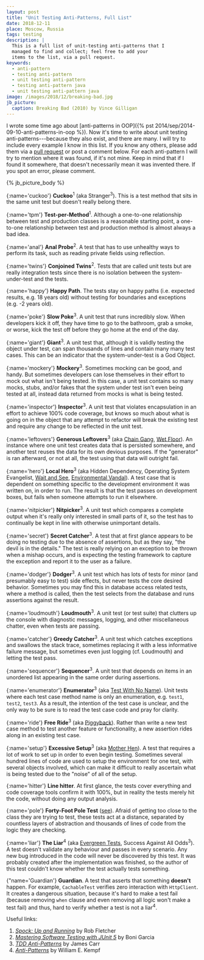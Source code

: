 ```yaml
---
layout: post
title: "Unit Testing Anti-Patterns, Full List"
date: 2018-12-11
place: Moscow, Russia
tags: testing
description: |
  This is a full list of unit-testing anti-patterns that I
  managed to find and collect; feel free to add your
  items to the list, via a pull request.
keywords:
  - anti-pattern
  - testing anti-pattern
  - unit testing anti-pattern
  - testing anti-pattern java
  - unit testing anti-pattern java
image: /images/2018/12/breaking-bad.jpg
jb_picture:
  caption: Breaking Bad (2010) by Vince Gilligan
---
```


I wrote some time ago about [anti-patterns in OOP]({% pst 2014/sep/2014-09-10-anti-patterns-in-oop %}).
Now it's time to write about unit testing anti-patterns---because they also exist, and there are many.
I will try to include every example I know in this list. If you know any
others, please add them via a [pull request](https://github.com/yegor256/blog) or
post a comment below. For each anti-pattern I will try to mention where it
was found, if it's not mine. Keep in mind that if I found it somewhere, that doesn't necessarily mean it
was invented there. If you spot an error, please comment.

<!--more-->

{% jb_picture_body %}

{:name='cuckoo'}
**Cuckoo**<sup>1</sup> (aka Stranger<sup>3</sup>).
This is a test method that sits in the same unit test but doesn't really belong there.

{:name='tpm'}
**Test-per-Method**<sup>1</sup>.
Although a one-to-one relationship between test and production classes is
a reasonable starting point, a one-to-one relationship between test
and production method is almost always a bad idea.

{:name='anal'}
**Anal Probe**<sup>2</sup>.
A test that has to use unhealthy ways to perform its task, such as
reading private fields using reflection.

{:name='twins'}
**Conjoined Twins**<sup>2</sup>.
Tests that are called unit tests but are really integration tests
since there is no isolation between the system-under-test and the
tests.

{:name='happy'}
**Happy Path**.
The tests stay on happy paths (i.e. expected results, e.g. 18 years old) 
without testing for boundaries and exceptions (e.g. -2 years old). 

{:name='poke'}
**Slow Poke**<sup>3</sup>.
A unit test that runs incredibly slow. When developers kick it off, they
have time to go to the bathroom, grab a smoke, or worse, kick the test off before
they go home at the end of the day.

{:name='giant'}
**Giant**<sup>3</sup>.
A unit test that, although it is validly testing the object under test,
can span thousands of lines and contain many many test cases. This
can be an indicator that the system-under-test is a God Object.

{:name='mockery'}
**Mockery**<sup>3</sup>.
Sometimes mocking can be good, and handy. But sometimes developers can
lose themselves in their effort to mock out what isn't being tested.
In this case, a unit test contains so many mocks, stubs, and/or fakes that
the system under test isn't even being tested at all, instead
data returned from mocks is what is being tested.

{:name='inspector'}
**Inspector**<sup>3</sup>.
A unit test that violates encapsulation in an effort to achieve 100%
code coverage, but knows so much about what is going on in the object
that any attempt to refactor will break the existing test and require
any change to be reflected in the unit test.

{:name='leftovers'}
**Generous Leftovers**<sup>3</sup> (aka [Chain Gang](https://stackoverflow.com/a/333814/187141),
[Wet Floor](https://stackoverflow.com/a/2150985/187141)).
An instance where one unit test creates data that is persisted somewhere,
and another test reuses the data for its own devious purposes. If the
"generator" is ran afterward, or not at all, the test using that
data will outright fail.

{:name='hero'}
**Local Hero**<sup>3</sup> (aka Hidden Dependency, Operating System Evangelist,
[Wait and See](https://stackoverflow.com/a/339339/187141), [Environmental Vandal](https://stackoverflow.com/a/339297/187141)).
A test case that is dependent on something specific to the development environment
it was written on, in order to run. The result is that the test passes
on development boxes, but fails when someone attempts to run it elsewhere.

{:name='nitpicker'}
**Nitpicker**<sup>3</sup>.
A unit test which compares a complete output when it's really only interested
in small parts of it, so the test has to continually be kept
in line with otherwise unimportant details.

{:name='secret'}
**Secret Catcher**<sup>3</sup>.
A test that at first glance appears to be doing no testing due
to the absence of assertions, but as they say, "the devil is in the details."
The test is really relying on an exception to be thrown when a mishap
occurs, and is expecting the testing framework to capture the exception
and report it to the user as a failure.

{:name='dodger'}
**Dodger**<sup>3</sup>.
A unit test which has lots of tests for minor (and presumably easy to test)
side effects, but never tests the core desired behavior. Sometimes you
may find this in database access related tests, where a method is
called, then the test selects from the database and runs assertions against the result.

{:name='loudmouth'}
**Loudmouth**<sup>3</sup>.
A unit test (or test suite) that clutters up the console with diagnostic
messages, logging, and other miscellaneous chatter, even when
tests are passing.

{:name='catcher'}
**Greedy Catcher**<sup>3</sup>.
A unit test which catches exceptions and swallows the stack trace, sometimes
replacing it with a less informative failure message, but sometimes even just
logging (cf. Loudmouth) and letting the test pass.

{:name='sequencer'}
**Sequencer**<sup>3</sup>.
A unit test that depends on items in an unordered list appearing
in the same order during assertions.

{:name='enumerator'}
**Enumerator**<sup>3</sup> (aka [Test With No Name](https://stackoverflow.com/a/336766/187141)).
Unit tests where each test case method name is only an enumeration,
e.g. `test1`, `test2`, `test3`. As a result, the intention of the
test case is unclear, and the only way to be sure is to read
the test case code and pray for clarity.

{:name='ride'}
**Free Ride**<sup>3</sup> (aka [Piggyback](https://stackoverflow.com/a/333883/187141)).
Rather than write a new test case method to test another feature
or functionality, a new assertion rides along in an existing test case.

{:name='setup'}
**Excessive Setup**<sup>3</sup> (aka [Mother Hen](https://stackoverflow.com/a/333909/187141)).
A test that requires a lot of work to set up in order to even begin testing.
Sometimes several hundred lines of code are used to setup the environment for one test,
with several objects involved, which can make it difficult to really ascertain
what is being tested due to the "noise" of all of the setup.

{:name='hitter'}
**Line hitter**.
At first glance, the tests cover everything and code coverage tools
confirm it with 100%, but in reality the tests merely hit the code,
without doing any output analysis.

{:name='pole'}
**Forty-Foot Pole Test** ([see](https://stackoverflow.com/a/339247/187141)).
Afraid of getting too close to the class they are trying to test, these tests
act at a distance, separated by countless layers of abstraction
and thousands of lines of code from the logic they are checking.

{:name='liar'}
**The Liar**<sup>4</sup> (aka [Evergreen Tests](https://youtu.be/1Z_h55jMe-M?t=1059), Success Against All Odds<sup>3</sup>).
A test doesn't validate any behaviour and passes in every scenario. Any new bug introduced
in the code will never be discovered by this test. It was probably created after the
implementation was finished, so the author of this test couldn't know whether the test
actually tests something.

{"name='Guardian'}
**Guardian**.
A test that asserts that something **doesn't** happen. For example, `CachableTest` verifies zero interaction with `HttpClient`. It creates a dangerous situation, because it's hard to make a test fail (because removing `when` clause and even removing all logic won't make a test fail) and thus, hard to verify whether a test is not a liar<sup>4</sup>.

Useful links:

  1. [_Spock: Up and Running_](https://amzn.to/2BaAKRB) by Rob Fletcher
  2. [_Mastering Software Testing with JUnit 5_](https://amzn.to/2DpkFc6) by Boni Garcia
  3. [_TDD Anti-Patterns_](http://archive.is/3acB#selection-119.0-119.17) by James Carr
  4. [_Anti-Patterns_](https://www.digitaltapestry.net/testify/manual/AntiPatterns.html) by William E. Kempf
